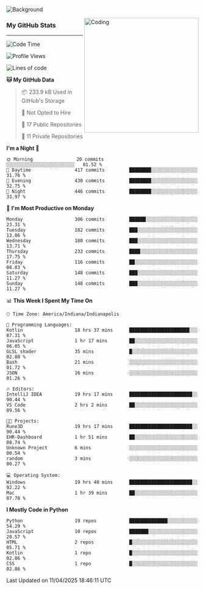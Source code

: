 ![Background](https://github.com/Nguyen-Noah/Nguyen-Noah/assets/112649680/f5d2296f-0508-400c-abcf-47c085708a2a)

<img align="right" alt="Coding" width="300" src="https://cdn.dribbble.com/users/1277312/screenshots/14733298/media/39b1045e593737587dd60e42c8422d1f.gif" >

### My GitHub Stats
---
<!--START_SECTION:waka-->
![Code Time](http://img.shields.io/badge/Code%20Time-511%20hrs%2020%20mins-blue)

![Profile Views](http://img.shields.io/badge/Profile%20Views-16-blue)

![Lines of code](https://img.shields.io/badge/From%20Hello%20World%20I%27ve%20Written-14.1%20million%20lines%20of%20code-blue)

**🐱 My GitHub Data** 

> 📦 233.9 kB Used in GitHub's Storage 
 > 
> 🚫 Not Opted to Hire
 > 
> 📜 17 Public Repositories 
 > 
> 🔑 11 Private Repositories 
 > 
**I'm a Night 🦉** 

```text
🌞 Morning                20 commits          ░░░░░░░░░░░░░░░░░░░░░░░░░   01.52 % 
🌆 Daytime                417 commits         ████████░░░░░░░░░░░░░░░░░   31.76 % 
🌃 Evening                430 commits         ████████░░░░░░░░░░░░░░░░░   32.75 % 
🌙 Night                  446 commits         ████████░░░░░░░░░░░░░░░░░   33.97 % 
```
📅 **I'm Most Productive on Monday** 

```text
Monday                   306 commits         ██████░░░░░░░░░░░░░░░░░░░   23.31 % 
Tuesday                  182 commits         ███░░░░░░░░░░░░░░░░░░░░░░   13.86 % 
Wednesday                180 commits         ███░░░░░░░░░░░░░░░░░░░░░░   13.71 % 
Thursday                 233 commits         ████░░░░░░░░░░░░░░░░░░░░░   17.75 % 
Friday                   116 commits         ██░░░░░░░░░░░░░░░░░░░░░░░   08.83 % 
Saturday                 148 commits         ███░░░░░░░░░░░░░░░░░░░░░░   11.27 % 
Sunday                   148 commits         ███░░░░░░░░░░░░░░░░░░░░░░   11.27 % 
```


📊 **This Week I Spent My Time On** 

```text
🕑︎ Time Zone: America/Indiana/Indianapolis

💬 Programming Languages: 
Kotlin                   18 hrs 37 mins      ██████████████████████░░░   87.31 % 
JavaScript               1 hr 17 mins        ██░░░░░░░░░░░░░░░░░░░░░░░   06.05 % 
GLSL shader              35 mins             █░░░░░░░░░░░░░░░░░░░░░░░░   02.80 % 
Bash                     21 mins             ░░░░░░░░░░░░░░░░░░░░░░░░░   01.72 % 
JSON                     16 mins             ░░░░░░░░░░░░░░░░░░░░░░░░░   01.26 % 

🔥 Editors: 
IntelliJ IDEA            19 hrs 17 mins      ███████████████████████░░   90.44 % 
VS Code                  2 hrs 2 mins        ██░░░░░░░░░░░░░░░░░░░░░░░   09.56 % 

🐱‍💻 Projects: 
Rune3D                   19 hrs 17 mins      ███████████████████████░░   90.44 % 
EHR-Dashboard            1 hr 51 mins        ██░░░░░░░░░░░░░░░░░░░░░░░   08.74 % 
Unknown Project          6 mins              ░░░░░░░░░░░░░░░░░░░░░░░░░   00.54 % 
random                   3 mins              ░░░░░░░░░░░░░░░░░░░░░░░░░   00.27 % 

💻 Operating System: 
Windows                  19 hrs 40 mins      ███████████████████████░░   92.22 % 
Mac                      1 hr 39 mins        ██░░░░░░░░░░░░░░░░░░░░░░░   07.78 % 
```

**I Mostly Code in Python** 

```text
Python                   19 repos            ██████████████░░░░░░░░░░░   54.29 % 
JavaScript               10 repos            ███████░░░░░░░░░░░░░░░░░░   28.57 % 
HTML                     2 repos             █░░░░░░░░░░░░░░░░░░░░░░░░   05.71 % 
Kotlin                   1 repo              █░░░░░░░░░░░░░░░░░░░░░░░░   02.86 % 
CSS                      1 repo              █░░░░░░░░░░░░░░░░░░░░░░░░   02.86 % 
```




 Last Updated on 11/04/2025 18:46:11 UTC
<!--END_SECTION:waka-->

<!--
**Nguyen-Noah/Nguyen-Noah** is a ✨ _special_ ✨ repository because its `README.md` (this file) appears on your GitHub profile.

Here are some ideas to get you started:

- 🔭 I’m currently working on ...
- 🌱 I’m currently learning ...
- 👯 I’m looking to collaborate on ...
- 🤔 I’m looking for help with ...
- 💬 Ask me about ...
- 📫 How to reach me: ...
- 😄 Pronouns: ...
- ⚡ Fun fact: ...
-->

